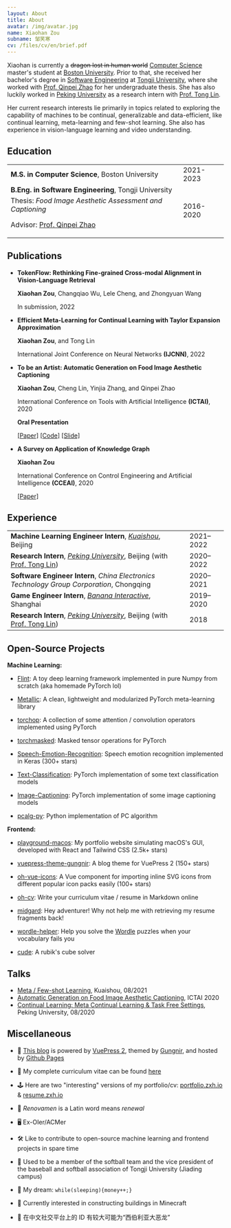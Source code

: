 ```yaml
---
layout: About
title: About
avatar: /img/avatar.jpg
name: Xiaohan Zou
subname: 邹笑寒
cv: /files/cv/en/brief.pdf
---
```


Xiaohan is currently a ~~dragon lost in human world~~ [Computer Science](https://www.bu.edu/cs/) master's student at [Boston University](https://www.bu.edu/). Prior to that, she received her bachelor's degree in [Software Engineering](http://sse.tongji.edu.cn/) at [Tongji University](https://www.tongji.edu.cn/), where she worked with [Prof. Qinpei Zhao](http://sse.tongji.edu.cn/zhaoqinpei) for her undergraduate thesis. She has also luckily worked in [Peking University](https://english.pku.edu.cn/) as a research intern with [Prof. Tong Lin](http://www.cis.pku.edu.cn/jzyg/szdw/lt.htm).

Her current research interests lie primarily in topics related to exploring the capability of machines to be continual, generalizable and data-efficient, like continual learning, meta-learning and few-shot learning. She also has experience in vision-language learning and video understanding.


## Education

|   |   |
|---|---|
| **M.S. in Computer Science**, Boston University | 2021-2023 |
| **B.Eng. in Software Engineering**, Tongji University <p style="margin-top: 5px">Thesis: *Food Image Aesthetic Assessment and Captioning*</p> <p>Advisor: [Prof. Qinpei Zhao](http://sse.tongji.edu.cn/zhaoqinpei)</p> | 2016-2020 |


## Publications

- **TokenFlow: Rethinking Fine-grained Cross-modal Alignment in Vision-Language Retrieval**

  **Xiaohan Zou**, Changqiao Wu, Lele Cheng, and Zhongyuan Wang

  In submission, 2022

- **Efficient Meta-Learning for Continual Learning with Taylor Expansion Approximation**

  **Xiaohan Zou**, and Tong Lin

  International Joint Conference on Neural Networks **(IJCNN)**, 2022

- **To be an Artist: Automatic Generation on Food Image Aesthetic Captioning**

  **Xiaohan Zou**, Cheng Lin, Yinjia Zhang, and Qinpei Zhao

  International Conference on Tools with Artificial Intelligence **(ICTAI)**, 2020 
  
  **Oral Presentation**

  [[Paper]](https://ieeexplore.ieee.org/document/9288208) [[Code]](https://github.com/Renovamen/Food-IAC) [[Slide]](/files/papers/ictai2020/food-iac-slide.pdf)

- **A Survey on Application of Knowledge Graph**

  **Xiaohan Zou**

  International Conference on Control Engineering and Artificial Intelligence **(CCEAI)**, 2020

  [[Paper]](https://iopscience.iop.org/article/10.1088/1742-6596/1487/1/012016/pdf)


## Experience

|   |   |
|---|---|
| **Machine Learning Engineer Intern**, *[Kuaishou](https://www.kuaishou.com/en)*, Beijing | 2021–2022 |
| **Research Intern**, *[Peking University](https://english.pku.edu.cn/)*, Beijing (with [Prof. Tong Lin](http://www.cis.pku.edu.cn/jzyg/szdw/lt.htm)) | 2020–2022 |
| **Software Engineer Intern**, *China Electronics Technology Group Corporation*, Chongqing | 2020–2021 |
| **Game Engineer Intern**, *[Banana Interactive](https://banana.games/)*, Shanghai | 2019–2020 |
| **Research Intern**, *[Peking University](https://english.pku.edu.cn/)*, Beijing (with [Prof. Tong Lin](http://www.cis.pku.edu.cn/jzyg/szdw/lt.htm)) | 2018 |


## Open-Source Projects

**Machine Learning:**

- [Flint](https://github.com/Renovamen/flint): A toy deep learning framework implemented in pure Numpy from scratch (aka homemade PyTorch lol)

- [Metallic](https://github.com/Renovamen/metallic): A clean, lightweight and modularized PyTorch meta-learning library

- [torchop](https://github.com/Renovamen/torchop): A collection of some attention / convolution operators implemented using PyTorch

- [torchmasked](https://github.com/Renovamen/torchmasked): Masked tensor operations for PyTorch

- [Speech-Emotion-Recognition](https://github.com/Renovamen/Speech-Emotion-Recognition): Speech emotion recognition implemented in Keras (300+ stars)
 
- [Text-Classification](https://github.com/Renovamen/Text-Classification): PyTorch implementation of some text classification models

- [Image-Captioning](https://github.com/Renovamen/Image-Captioning): PyTorch implementation of some image captioning models

- [pcalg-py](https://github.com/Renovamen/pcalg-py): Python implementation of PC algorithm


**Frontend:**

- [playground-macos](https://github.com/Renovamen/playground-macos): My portfolio website simulating macOS's GUI, developed with React and Tailwind CSS (2.5k+ stars)

- [vuepress-theme-gungnir](https://github.com/Renovamen/vuepress-theme-gungnir): A blog theme for VuePress 2 (150+ stars)

- [oh-vue-icons](https://github.com/Renovamen/oh-vue-icons): A Vue component for importing inline SVG icons from different popular icon packs easily (100+ stars)

- [oh-cv](https://github.com/Renovamen/oh-cv): Write your curriculum vitae / resume in Markdown online

- [midgard](https://github.com/Renovamen/midgard): Hey adventurer! Why not help me with retrieving my resume fragments back!

- [wordle-helper](https://github.com/Renovamen/wordle-helper): Help you solve the [Wordle](https://www.powerlanguage.co.uk/wordle/) puzzles when your vocabulary fails you

- [cude](https://github.com/Renovamen/Just-a-Cube): A rubik's cube solver


## Talks

- [Meta / Few-shot Learning](/files/talks/2021-08-meta-learning.pdf), Kuaishou, 08/2021
- [Automatic Generation on Food Image Aesthetic Captioning](/files/papers/ictai2020/food-iac-slide.pdf), ICTAI 2020
- [Continual Learning: Meta Continual Learning & Task Free Settings](/files/talks/2020-08-continual-learning.pdf), Peking University, 08/2020


## Miscellaneous

- 🚀 [This blog](https://github.com/Renovamen/renovamen.github.io) is powered by [VuePress 2](https://v2.vuepress.vuejs.org/), themed by [Gungnir](https://github.com/Renovamen/vuepress-theme-gungnir), and hosted by [Github Pages](https://pages.github.com/)

- 🧐 My complete curriculum vitae can be found [here](/files/cv/en/full.pdf)

- 🕹️ Here are two "interesting" versions of my portfolio/cv: [portfolio.zxh.io](https://portfolio.zxh.io/) & [resume.zxh.io](https://resume.zxh.io/)

- 🎃 *Renovamen* is a Latin word means *renewal*

- 🖥 Ex-OIer/ACMer

- 🛠 Like to contribute to open-source machine learning and frontend projects in spare time

- 🥎 Used to be a member of the softball team and the vice president of the baseball and softball association of Tongji University (Jiading campus)

- 🌭 My dream: `while(sleeping){money++;}`

- 🎃 Currently interested in constructing buildings in Minecraft

- 🦖 在中文社交平台上的 ID 有较大可能为“西伯利亚大恶龙”
